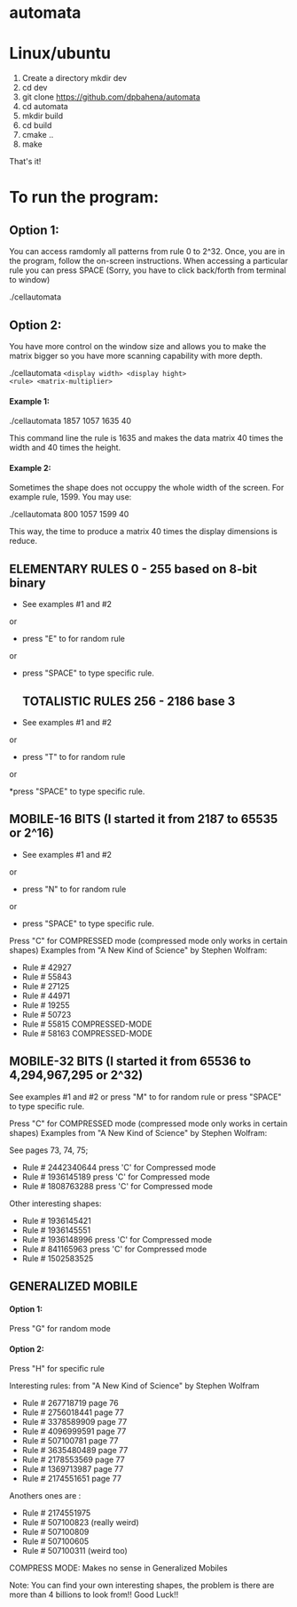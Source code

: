 # automata

<h1>Linux/ubuntu</h1>


1. Create a directory 
    mkdir dev
2. cd dev
3. git clone https://github.com/dpbahena/automata
4. cd automata
5. mkdir build
6. cd build
7. cmake ..
8. make


That's it!

<h1>To run the program:</h1>

<h2>Option 1:</h2>   
You can access ramdomly all patterns from rule 0 to 2^32. Once, you are in the program, follow the on-screen instructions. When accessing a particular rule you can press SPACE  (Sorry, you have to click back/forth from terminal to window)


 ./cellautomata 


<h2>Option 2:</h2>   
You have more control on the window size and allows you to make the matrix bigger so you have more scanning capability with more depth.

 
./cellautomata <code>&lt;display width&gt; &lt;display hight&gt; &lt;rule&gt; &lt;matrix-multiplier&gt;
</code>
            
   #### Example 1: ####

./cellautomata 1857 1057 1635 40     

This command line the rule is 1635 and makes the data matrix 40 times the width and 40 times the height. 

   #### Example 2: ####

Sometimes the shape does not occuppy the whole width of the screen. For example rule, 1599.  You may use:

./cellautomata 800 1057 1599 40        

This way, the time to produce a matrix 40 times the display dimensions is reduce. 


   <h2>ELEMENTARY RULES  0 - 255    based on 8-bit binary</h2>

 * See examples #1 and #2

 or

 * press "E" to for random rule

 or 
 
 * press "SPACE" to type specific rule.

   <h2>TOTALISTIC RULES  256 - 2186   base 3</h2>

* See examples #1 and #2
 
or

* press "T" to for random rule 

or

*press "SPACE" to type specific rule.

   <h2>MOBILE-16 BITS     (I started it from 2187 to 65535 or 2^16)</h2>

* See examples #1 and #2

or

* press "N" to for random rule

or

* press "SPACE" to type specific rule.

Press "C" for COMPRESSED mode (compressed mode only works in certain shapes)
Examples from "A New Kind of Science" by Stephen Wolfram:

* Rule # 42927
* Rule # 55843
* Rule # 27125
* Rule # 44971
* Rule # 19255
* Rule # 50723
* Rule # 55815   COMPRESSED-MODE
* Rule # 58163   COMPRESSED-MODE


 <h2>MOBILE-32 BITS     (I started it from 65536 to 4,294,967,295  or 2^32)</h2>

See examples #1 and #2 or press "M" to for random rule or  press "SPACE" to type specific rule.

Press "C" for COMPRESSED mode (compressed mode only works in certain shapes)
Examples from "A New Kind of Science" by Stephen Wolfram:

See pages 73, 74, 75;

* Rule # 2442340644  press 'C' for Compressed mode     
* Rule # 1936145189  press 'C' for Compressed mode
* Rule # 1808763288  press 'C' for Compressed mode


Other interesting shapes:

* Rule # 1936145421  
* Rule # 1936145551
* Rule # 1936148996  press 'C' for Compressed mode
* Rule # 841165963   press 'C' for Compressed mode
* Rule # 1502583525






 <h2>GENERALIZED MOBILE</h2>

#### Option 1: ####

Press "G" for random mode

#### Option 2: ####

Press "H" for specific rule

Interesting rules:
from "A New Kind of Science" by Stephen Wolfram 

* Rule # 267718719    page 76
* Rule # 2756018441   page 77
* Rule # 3378589909   page 77
* Rule # 4096999591   page 77
* Rule #  507100781   page 77
* Rule # 3635480489   page 77
* Rule # 2178553569   page 77
* Rule # 1369713987   page 77
* Rule # 2174551651   page 77


Anothers ones are :   
* Rule # 2174551975
* Rule # 507100823   (really weird)
* Rule # 507100809
* Rule # 507100605 
* Rule # 507100311   (weird too)

COMPRESS MODE: Makes no sense in Generalized Mobiles



Note:  You can find your own interesting shapes, the problem is there are more than 4 billions to look from!!
Good Luck!!



